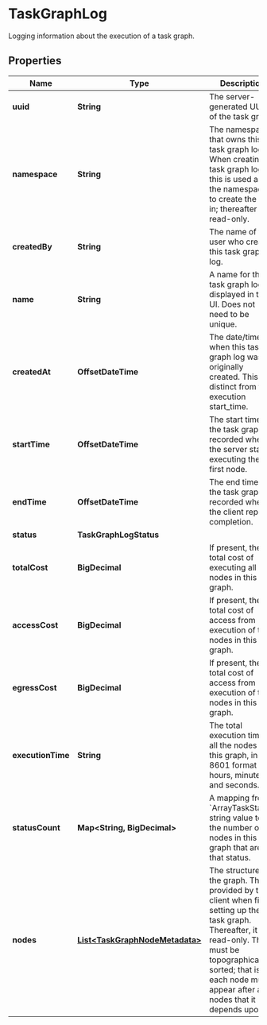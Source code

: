 

# TaskGraphLog

Logging information about the execution of a task graph.

## Properties

Name | Type | Description | Notes
------------ | ------------- | ------------- | -------------
**uuid** | **String** | The server-generated UUID of the task graph. |  [optional] [readonly]
**namespace** | **String** | The namespace that owns this task graph log. When creating a task graph log, this is used as the namespace to create the log in; thereafter it is read-only.  |  [optional]
**createdBy** | **String** | The name of the user who created this task graph log. |  [optional] [readonly]
**name** | **String** | A name for this task graph log, displayed in the UI. Does not need to be unique.  |  [optional]
**createdAt** | **OffsetDateTime** | The date/time when this task graph log was originally created. This is distinct from the execution start_time.  |  [optional] [readonly]
**startTime** | **OffsetDateTime** | The start time of the task graph, recorded when the server starts executing the first node.  |  [optional] [readonly]
**endTime** | **OffsetDateTime** | The end time of the task graph, recorded when the client reports completion.  |  [optional] [readonly]
**status** | **TaskGraphLogStatus** |  |  [optional]
**totalCost** | **BigDecimal** | If present, the total cost of executing all nodes in this task graph.  |  [optional]
**accessCost** | **BigDecimal** | If present, the total cost of access from execution of the nodes in this task graph.  |  [optional]
**egressCost** | **BigDecimal** | If present, the total cost of access from execution of the nodes in this task graph.  |  [optional]
**executionTime** | **String** | The total execution time of all the nodes in this graph, in ISO 8601 format with hours, minutes, and seconds.  |  [optional]
**statusCount** | **Map&lt;String, BigDecimal&gt;** | A mapping from &#x60;ArrayTaskStatus&#x60; string value to the number of nodes in this graph that are in that status.  |  [optional]
**nodes** | [**List&lt;TaskGraphNodeMetadata&gt;**](TaskGraphNodeMetadata.md) | The structure of the graph. This is provided by the client when first setting up the task graph. Thereafter, it is read-only. This must be topographically sorted; that is, each node must appear after all nodes that it depends upon.  |  [optional]



